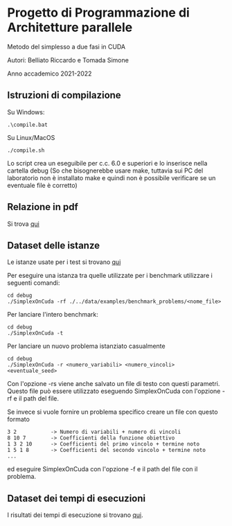 # Progetto di Programmazione di Architetture parallele
Metodo del simplesso a due fasi in CUDA

Autori: Belliato Riccardo e Tomada Simone

Anno accademico 2021-2022

## Istruzioni di compilazione
Su Windows:
```
.\compile.bat
```
Su Linux/MacOS
```
./compile.sh
```
Lo script crea un eseguibile per c.c. 6.0 e superiori e lo inserisce nella cartella debug 
(So che bisognerebbe usare make, tuttavia sui PC del laboratorio non è installato make e quindi non è possibile verificare se un eventuale file è corretto)

## Relazione in pdf
Si trova [qui](./relazione/relazione.pdf)

## Dataset delle istanze
Le istanze usate per i test si trovano [qui](./data/examples/benchmark_problems)

Per eseguire una istanza tra quelle utilizzate per i benchmark utilizzare i seguenti comandi:
```
cd debug
./SimplexOnCuda -rf ./../data/examples/benchmark_problems/<nome_file>
```

Per lanciare l'intero benchmark:
```
cd debug
./SimplexOnCuda -t
```

Per lanciare un nuovo problema istanziato casualmente
```
cd debug
./SimplexOnCuda -r <numero_variabili> <numero_vincoli> <eventuale_seed>
```
Con l'opzione -rs viene anche salvato un file di testo con questi parametri.
Questo file può essere utilizzato eseguendo SimplexOnCuda con l'opzione -rf e il path del file.

Se invece si vuole fornire un problema specifico creare un file con questo formato
```
3 2           -> Numero di variabili + numero di vincoli
8 10 7        -> Coefficienti della funzione obiettivo
1 3 2 10      -> Coefficienti del primo vincolo + termine noto
1 5 1 8       -> Coefficienti del secondo vincolo + termine noto
...
```

ed eseguire SimplexOnCuda con l'opzione -f e il path del file con il problema.

## Dataset dei tempi di esecuzioni
I risultati dei tempi di esecuzione si trovano [qui](./data/measures/).

